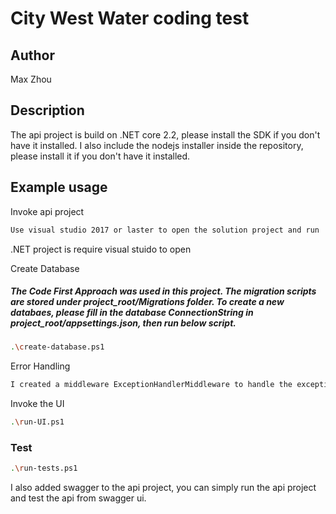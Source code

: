 
# City West Water coding test  

## Author

Max Zhou

## Description
The api project is build on .NET core 2.2, please install the SDK if you don't have it installed.
I also include the nodejs installer inside the repository, please install it if you don't have it installed.
## Example usage

Invoke api project
```sh
Use visual studio 2017 or laster to open the solution project and run
```
.NET project is require visual stuido to open

Create Database
##### The Code First Approach was used in this project. The migration scripts are stored under project_root/Migrations folder. To create a new databaes, please fill in the database ConnectionString in project_root/appsettings.json, then run below script.
```sh
.\create-database.ps1
```
Error Handling
```sh
I created a middleware ExceptionHandlerMiddleware to handle the exceptions that are thrown from the project. Use NLog to log the error and return a random log id to user for them to create ticket. 
```


Invoke the UI

```sh
.\run-UI.ps1
```

### Test
```sh
.\run-tests.ps1
```
I also added swagger to the api project, you can simply run the api project and test the api from swagger ui.
